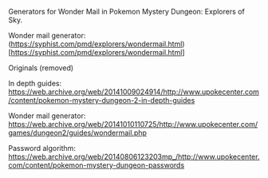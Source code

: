 Generators for Wonder Mail in Pokemon Mystery Dungeon: Explorers of Sky.

Wonder mail generator: (https://syphist.com/pmd/explorers/wondermail.html)[https://syphist.com/pmd/explorers/wondermail.html]

Originals (removed)

In depth guides: https://web.archive.org/web/20141009024914/http://www.upokecenter.com/content/pokemon-mystery-dungeon-2-in-depth-guides

Wonder mail generator: https://web.archive.org/web/20141010110725/http://www.upokecenter.com/games/dungeon2/guides/wondermail.php

Password algorithm: https://web.archive.org/web/20140806123203mp_/http://www.upokecenter.com/content/pokemon-mystery-dungeon-passwords
